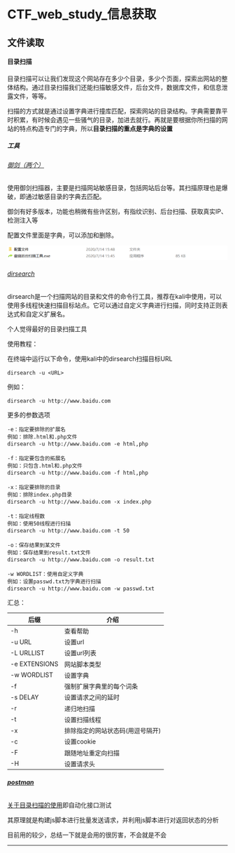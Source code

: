 # CTF_web_study_信息获取

## 文件读取

#### 目录扫描

目录扫描可以让我们发现这个网站存在多少个目录，多少个页面，探索出网站的整体结构。通过目录扫描我们还能扫描敏感文件，后台文件，数据库文件，和信息泄露文件，等等。

扫描的方式就是通过设置字典进行撞库匹配，探索网站的目录结构。字典需要靠平时积累，有时候会遇见一些骚气的目录，加进去就行。再就是要根据你所扫描的网站的特点构造专门的字典，所以**目录扫描的重点是字典的设置**

##### 工具

###### [御剑（两个）](https://blog.csdn.net/qq_45076423/article/details/103018509#:~:text=%E6%88%91%E4%BB%AC%E4%BD%BF%E7%94%A8%E5%BE%A1%E5%89%91%E6%89%AB%E6%8F%8F%E5%99%A8%EF%BC%8C%E4%B8%BB%E8%A6%81%E6%98%AF%E6%89%AB%E6%8F%8F%E7%BD%91%E7%AB%99%E6%95%8F%E6%84%9F%E7%9B%AE%E5%BD%95%EF%BC%8C%E5%8C%85%E6%8B%AC%E7%BD%91%E7%AB%99%E5%90%8E%E5%8F%B0%E7%AD%89%E3%80%82%20%E5%85%B6%E6%89%AB%E6%8F%8F%E5%8E%9F%E7%90%86%E4%B9%9F%E6%98%AF%E7%88%86%E7%A0%B4%EF%BC%8C%E5%8D%B3%E9%80%9A%E8%BF%87%E6%95%8F%E6%84%9F%E7%9B%AE%E5%BD%95%E7%9A%84%E5%AD%97%E5%85%B8%E5%8E%BB%E5%8C%B9%E9%85%8D%E3%80%82%20%E5%BE%A1%E5%89%91%E5%90%8E%E5%8F%B0%E6%89%AB%E6%8F%8F%E4%B9%8B%E5%89%8D%EF%BC%8C%E7%88%AC%E8%99%AB%E4%BC%9A%E8%AE%BF%E9%97%AErobots%20txt%E6%96%87%E4%BB%B6%E3%80%82,1%E3%80%81%E4%B8%8B%E8%BD%BD%E5%B9%B6%E8%A7%A3%E5%8E%8B%E6%89%93%E5%BC%80%E8%BD%AF%E4%BB%B6%202%E3%80%81%E6%89%93%E5%BC%80%E4%BB%A5%E5%90%8E%E5%9C%A8%E5%9F%9F%E5%90%8D%E8%BE%93%E5%85%A5%E6%A1%86%E4%B8%AD%E5%A1%AB%E5%85%A5%E8%A6%81%E6%89%AB%E6%8F%8F%E7%9A%84%E5%90%8E%E5%8F%B0%E5%9C%B0%E5%9D%80%203%E3%80%81%E5%9C%A8%E4%B8%8B%E9%9D%A2%E5%8F%AF%E4%BB%A5%E9%80%89%E6%8B%A9%E6%89%AB%E6%8F%8F%E7%BA%BF%E7%A8%8B%E4%BB%A5%E5%8F%8A%E6%89%AB%E6%8F%8F%E8%B6%85%E6%97%B6%E9%97%B4%EF%BC%8C%E8%BF%98%E6%9C%89%E6%96%87%E4%BB%B6%E7%B1%BB%E5%9E%8B%E7%AD%89%204%E3%80%81%E5%85%A8%E9%83%A8%E9%80%89%E6%8B%A9%E5%A5%BD%E4%BB%A5%E5%90%8E%E5%B0%B1%E5%8F%AF%E4%BB%A5%E7%82%B9%E5%87%BB%E5%BC%80%E5%A7%8B%E6%89%AB%E6%8F%8F%E4%BA%86%E3%80%82)

使用御剑扫描器，主要是扫描网站敏感目录，包括网站后台等。其扫描原理也是爆破，即通过敏感目录的字典去匹配。

御剑有好多版本，功能也稍微有些许区别，有指纹识别、后台扫描、获取真实IP、检测注入等

配置文件里面是字典，可以添加和删除。

![img](image\20200717155851578.png)

###### [dirsearch](https://blog.csdn.net/anquanzushiye/article/details/104151644)

dirsearch是一个扫描网站的目录和文件的命令行工具，推荐在kali中使用，可以使用多线程快速扫描目标站点。它可以通过自定义字典进行扫描，同时支持正则表达式和自定义扩展名。

个人觉得最好的目录扫描工具

使用教程：

在终端中运行以下命令，使用kali中的dirsearch扫描目标URL

```linux
dirsearch -u <URL>
```

例如：

```
dirsearch -u http://www.baidu.com
```

更多的参数选项

```
-e：指定要排除的扩展名
例如：排除.html和.php文件
dirsearch -u http://www.baidu.com -e html,php

-f：指定要包含的拓展名
例如：只包含.html和.php文件
dirsearch -u http://www.baidu.com -f html,php

-x：指定要排除的目录
例如：排除index.php目录
dirsearch -u http://www.baidu.com -x index.php

-t：指定线程数
例如：使用50线程进行扫描
dirsearch -u http://www.baidu.com -t 50

-o：保存结果到某文件
例如：保存结果到result.txt文件
dirsearch -u http://www.baidu.com -o result.txt

-w WORDLIST：使用自定义字典
例如：设置passwd.txt为字典进行扫描
dirsearch -u http://www.baidu.com -w passwd.txt
```

汇总：

| 后缀          | 介绍                             |
| ------------- | -------------------------------- |
| -h            | 查看帮助                         |
| -u URL        | 设置url                          |
| -L URLLIST    | 设置url列表                      |
| -e EXTENSIONS | 网站脚本类型                     |
| -w WORDLIST   | 设置字典                         |
| -f            | 强制扩展字典里的每个词条         |
| -s DELAY      | 设置请求之间的延时               |
| -r            | 递归地扫描                       |
| -t            | 设置扫描线程                     |
| -x            | 排除指定的网站状态码(用逗号隔开) |
| -c            | 设置cookie                       |
| -F            | 跟随地址重定向扫描               |
| -H            | 设置请求头                       |

###### **[postman](https://zhuanlan.zhihu.com/p/401385193)**

[关于目录扫描的使用](https://blog.csdn.net/cai_iac/article/details/81030619)即自动化接口测试

其原理就是构建js脚本进行批量发送请求，并利用js脚本进行对返回状态的分析

目前用的较少，总结一下就是会用的很厉害，不会就是不会

***

